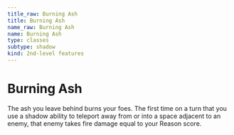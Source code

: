 ```yaml
---
title_raw: Burning Ash
title: Burning Ash
name_raw: Burning Ash
name: Burning Ash
type: classes
subtype: shadow
kind: 2nd-level features
---
```


# Burning Ash

The ash you leave behind burns your foes. The first time on a turn that you use a shadow ability to teleport away from or into a space adjacent to an enemy, that enemy takes fire damage equal to your Reason score.
